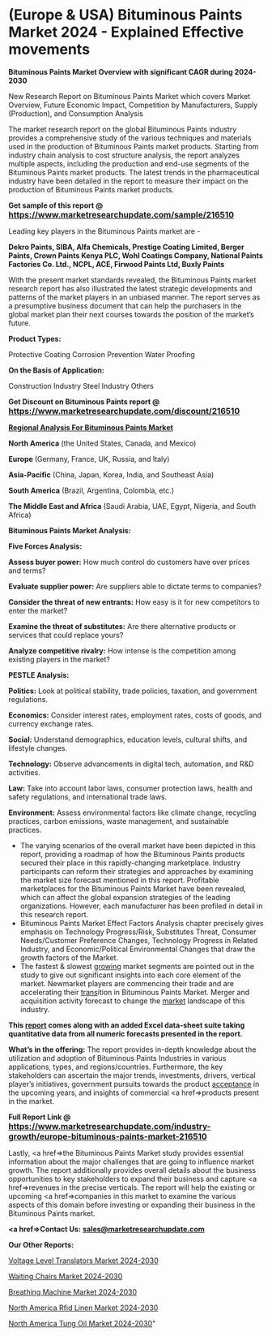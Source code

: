 # (Europe & USA) Bituminous Paints Market 2024 - Explained Effective movements

<strong>Bituminous Paints Market Overview with significant CAGR during 2024-2030</strong>

New Research Report on Bituminous Paints Market which covers Market Overview, Future Economic Impact, Competition by Manufacturers, Supply (Production), and Consumption Analysis

The market research report on the global Bituminous Paints industry provides a comprehensive study of the various techniques and materials used in the production of Bituminous Paints market products. Starting from industry chain analysis to cost structure analysis, the report analyzes multiple aspects, including the production and end-use segments of the Bituminous Paints market products. The latest trends in the pharmaceutical industry have been detailed in the report to measure their impact on the production of Bituminous Paints market products.

<strong>Get sample of this report @ <a href=https://www.marketresearchupdate.com/sample/216510><font size=3 color=#0000ff>https://www.marketresearchupdate.com/sample/216510</font></a></strong>

Leading key players in the Bituminous Paints market are -

<strong>Dekro Paints, SIBA, Alfa Chemicals, Prestige Coating Limited, Berger Paints, Crown Paints Kenya PLC, Wohl Coatings Company, National Paints Factories Co. Ltd., NCPL, ACE, Firwood Paints Ltd, Buxly Paints</strong>

With the present market standards revealed, the Bituminous Paints market research report has also illustrated the latest strategic developments and patterns of the market players in an unbiased manner. The report serves as a presumptive business document that can help the purchasers in the global market plan their next courses towards the position of the market’s future.

<strong>Product Types:</strong>

Protective Coating
Corrosion Prevention
Water Proofing

<strong>On the Basis of Application:</strong>

Construction Industry
Steel Industry
Others

<strong>Get Discount on Bituminous Paints report @ <a href=https://www.marketresearchupdate.com/discount/216510><font size=3 color=#0000ff>https://www.marketresearchupdate.com/discount/216510</font></a></strong>

<strong><u><b>Regional Analysis For Bituminous Paints Market</b></u></strong>

<strong><b>North America</b></strong> (the United States, Canada, and Mexico)

<strong><b>Europe </b></strong>(Germany, France, UK, Russia, and Italy)

<strong><b>Asia-Pacific</b></strong> (China, Japan, Korea, India, and Southeast Asia)

<strong><b>South America</b></strong> (Brazil, Argentina, Colombia, etc.)

<strong><b>The Middle East and Africa</b></strong> (Saudi Arabia, UAE, Egypt, Nigeria, and South Africa)

<strong>Bituminous Paints Market Analysis:</strong>

<strong>Five Forces Analysis:</strong>

<strong>Assess buyer power:</strong> How much control do customers have over prices and terms?

<strong>Evaluate supplier power:</strong> Are suppliers able to dictate terms to companies?

<strong>Consider the threat of new entrants:</strong> How easy is it for new competitors to enter the market?

<strong>Examine the threat of substitutes:</strong> Are there alternative products or services that could replace yours?

<strong>Analyze competitive rivalry:</strong> How intense is the competition among existing players in the market?

<strong>PESTLE Analysis:</strong>

<strong>Politics:</strong> Look at political stability, trade policies, taxation, and government regulations.

<strong>Economics:</strong> Consider interest rates, employment rates, costs of goods, and currency exchange rates.

<strong>Social:</strong> Understand demographics, education levels, cultural shifts, and lifestyle changes.

<strong>Technology:</strong> Observe advancements in digital tech, automation, and R&D activities.

<strong>Law:</strong> Take into account labor laws, consumer protection laws, health and safety regulations, and international trade laws.

<strong>Environment:</strong> Assess environmental factors like climate change, recycling practices, carbon emissions, waste management, and sustainable practices.

<ul>
  <li>The varying scenarios of the overall market have been depicted in this report, providing a roadmap of how the Bituminous Paints products secured their place in this rapidly-changing marketplace. Industry participants can reform their strategies and approaches by examining the market size forecast mentioned in this report. Profitable marketplaces for the Bituminous Paints Market have been revealed, which can affect the global expansion strategies of the leading organizations. However, each manufacturer has been profiled in detail in this research report.</li>
  <li>Bituminous Paints Market Effect Factors Analysis chapter precisely gives emphasis on Technology Progress/Risk, Substitutes Threat, Consumer Needs/Customer Preference Changes, Technology Progress in Related Industry, and Economic/Political Environmental Changes that draw the growth factors of the Market.</li>
  <li>The fastest &amp; slowest <a href=ASDF991299>growing</a> market segments are pointed out in the study to give out significant insights into each core element of the market. Newmarket players are commencing their trade and are accelerating their <a href=>trans</a>ition in Bituminous Paints Market. Merger and acquisition activity forecast to change the <a href=>market</a> landscape of this industry.</li>
</ul>
<strong>This <a href=>report</a> comes along with an added Excel data-sheet suite taking quantitative data from all numeric forecasts presented in the report.</strong>

<strong>What’s in the offering:</strong> The report provides in-depth knowledge about the utilization and adoption of Bituminous Paints Industries in various applications, types, and regions/countries. Furthermore, the key stakeholders can ascertain the major trends, investments, drivers, vertical player’s initiatives, government pursuits towards the product <a href=ASDF881288>acceptance</a> in the upcoming years, and insights of commercial <a href=>products</a> present in the market.

<strong>Full Report Link @ <a href=https://www.marketresearchupdate.com/industry-growth/europe-bituminous-paints-market-216510><font size=3 color=#0000ff>https://www.marketresearchupdate.com/industry-growth/europe-bituminous-paints-market-216510</font></a></strong>

Lastly, <a href=>the</a> Bituminous Paints Market study provides essential information about the major challenges that are going to influence market growth. The report additionally provides overall details about the business opportunities to key stakeholders to expand their business and capture <a href=>revenues</a> in the precise verticals. The report will help the existing or upcoming <a href=>companies</a> in this market to examine the various aspects of this domain before investing or expanding their business in the Bituminous Paints market.

<strong><a href=><strong>Contact Us:</strong></a></strong>
<strong>sales@marketresearchupdate.com</strong>

<strong>Our Other Reports:</strong>

<a href=https://www.linkedin.com/pulse/voltage-level-translators-market-opportunities>Voltage Level Translators Market 2024-2030</a>

<a href=https://www.linkedin.com/pulse/waiting-chairs-market-size-share-outlook-growth>Waiting Chairs Market 2024-2030</a>

<a href=https://www.linkedin.com/pulse/breathing-machine-market-research-report-reveals-explosive>Breathing Machine Market 2024-2030</a>

<a href=https://www.linkedin.com/pulse/north-america-rfid-linen-market-2023-3q2hf/>North America Rfid Linen Market 2024-2030</a>

<a href=https://www.linkedin.com/pulse/north-america-tung-oil-market-2023-dez8c/>North America Tung Oil Market 2024-2030</a>"
